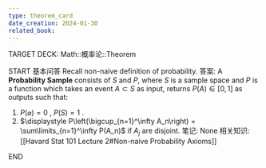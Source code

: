 ```yaml
---
type: theorem_card
date_creation: 2024-01-30
related_book:
---
```

TARGET DECK: Math::概率论::Theorem

START
基本问答
Recall non-naive definition of probability.
答案:
A **Probability Sample** consists of $S$ and $P$, where $S$ is a sample space and $P$ is a function which takes an event $A\subset S$ as input, returns $P(A)\in [0,1]$ as outputs such that:
1. $P(\varnothing) = 0$ , $P(S)=1$ .
2. $\displaystyle P\left(\bigcup_{n=1}^\infty A_n\right) = \sum\limits_{n=1}^\infty P(A_n)$ if $A_j$ are disjoint.
笔记:
None
相关知识:
[[Havard Stat 101 Lecture 2#Non-naive Probability Axioms]]
<!--ID: 1706581608528-->
END